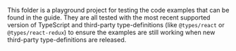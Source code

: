 This folder is a playground project for testing the code examples that can be found in the guide. They are all tested with the most recent supported version of TypeScript and third-party type-definitions (like `@types/react` or `@types/react-redux`) to ensure the examples are still working when new third-party type-definitions are released.
